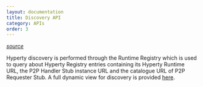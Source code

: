 ```yaml
---
layout: documentation
title: Discovery API
category: APIs
order: 3
---
```



*[source](https://github.com/reTHINK-project/dev-service-framework/blob/master/src/message-factory/MessageFactory.js)*

Hyperty discovery is performed through the Runtime Registry which is used to query about Hyperty Registry entries containing its Hyperty Runtime URL, the P2P Handler Stub instance URL and the catalogue URL of P2P Requester Stub. A full dynamic view for discovery is provided [here](https://github.com/reTHINK-project/specs/tree/master/dynamic-view/discovery).
